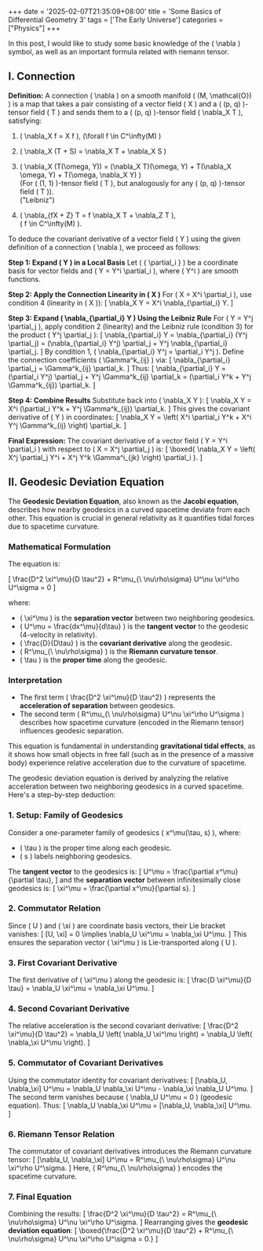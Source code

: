 +++
date = '2025-02-07T21:35:09+08:00'
title = 'Some Basics of Differential Geometry 3'
tags = ['The Early Universe']
categories = ["Physics"]
+++

In this post, I would like to study some basic knowledge of the \( \nabla \) symbol, as well as an important formula related with riemann tensor.

## I. Connection

**Definition:** A connection \( \nabla \) on a smooth manifold \( (M, \mathcal{O}) \) is a map that takes a pair consisting of a vector field \( X \) and a \( (p, q) \)-tensor field \( T \) and sends them to a \( (p, q) \)-tensor field \( \nabla_X T \), satisfying:

1. \( \nabla_X f = X f \), \(\forall f \in C^\infty(M) \)

2. \( \nabla_X (T + S) = \nabla_X T + \nabla_X S \)

3. \( \nabla_X (T(\omega, Y)) = (\nabla_X T)(\omega, Y) + T(\nabla_X \omega, Y) + T(\omega, \nabla_X Y) \)  
   (For \( (1, 1) \)-tensor field \( T \), but analogously for any \( (p, q) \)-tensor field \( T \)).  
   ("Leibniz")

4. \( \nabla_{fX + Z} T = f \nabla_X T + \nabla_Z T \),  
   \( f \in C^\infty(M) \).


To deduce the covariant derivative of a vector field \( Y \) using the given definition of a connection \( \nabla \), we proceed as follows:

**Step 1: Expand \( Y \) in a Local Basis**
Let \( \{ \partial_i \} \) be a coordinate basis for vector fields and \( Y = Y^i \partial_i \), where \( Y^i \) are smooth functions.

**Step 2: Apply the Connection Linearity in \( X \)**
For \( X = X^i \partial_i \), use condition 4 (linearity in \( X \)):
\[
\nabla_X Y = X^i \nabla_{\partial_i} Y.
\]

**Step 3: Expand \( \nabla_{\partial_i} Y \) Using the Leibniz Rule**
For \( Y = Y^j \partial_j \), apply condition 2 (linearity) and the Leibniz rule (condition 3) for the product \( Y^j \partial_j \):
\[
\nabla_{\partial_i} Y = \nabla_{\partial_i} (Y^j \partial_j) = (\nabla_{\partial_i} Y^j) \partial_j + Y^j \nabla_{\partial_i} \partial_j.
\]
By condition 1, \( \nabla_{\partial_i} Y^j = \partial_i Y^j \). Define the connection coefficients \( \Gamma^k_{ij} \) via:
\[
\nabla_{\partial_i} \partial_j = \Gamma^k_{ij} \partial_k.
\]
Thus:
\[
\nabla_{\partial_i} Y = (\partial_i Y^j) \partial_j + Y^j \Gamma^k_{ij} \partial_k = (\partial_i Y^k + Y^j \Gamma^k_{ij}) \partial_k.
\]

**Step 4: Combine Results**
Substitute back into \( \nabla_X Y \):
\[
\nabla_X Y = X^i (\partial_i Y^k + Y^j \Gamma^k_{ij}) \partial_k.
\]
This gives the covariant derivative of \( Y \) in coordinates:
\[
\nabla_X Y = \left( X^i \partial_i Y^k + X^i Y^j \Gamma^k_{ij} \right) \partial_k.
\]

**Final Expression:**
The covariant derivative of a vector field \( Y = Y^i \partial_i \) with respect to \( X = X^j \partial_j \) is:
\[
\boxed{ \nabla_X Y = \left( X^j \partial_j Y^i + X^j Y^k \Gamma^i_{jk} \right) \partial_i }.
\]

## II. Geodesic Deviation Equation

The **Geodesic Deviation Equation**, also known as the **Jacobi equation**, describes how nearby geodesics in a curved spacetime deviate from each other. This equation is crucial in general relativity as it quantifies tidal forces due to spacetime curvature.

### **Mathematical Formulation**
The equation is:

\[
\frac{D^2 \xi^\mu}{D \tau^2} + R^\mu_{\ \nu\rho\sigma} U^\nu \xi^\rho U^\sigma = 0
\]

where:
- \( \xi^\mu \) is the **separation vector** between two neighboring geodesics.
- \( U^\mu = \frac{dx^\mu}{d\tau} \) is the **tangent vector** to the geodesic (4-velocity in relativity).
- \( \frac{D}{D\tau} \) is the **covariant derivative** along the geodesic.
- \( R^\mu_{\ \nu\rho\sigma} \) is the **Riemann curvature tensor**.
- \( \tau \) is the **proper time** along the geodesic.

### **Interpretation**
- The first term \( \frac{D^2 \xi^\mu}{D \tau^2} \) represents the **acceleration of separation** between geodesics.
- The second term \( R^\mu_{\ \nu\rho\sigma} U^\nu \xi^\rho U^\sigma \) describes how spacetime curvature (encoded in the Riemann tensor) influences geodesic separation.

This equation is fundamental in understanding **gravitational tidal effects**, as it shows how small objects in free fall (such as in the presence of a massive body) experience relative acceleration due to the curvature of spacetime.

The geodesic deviation equation is derived by analyzing the relative acceleration between two neighboring geodesics in a curved spacetime. Here's a step-by-step deduction:

### **1. Setup: Family of Geodesics**
Consider a one-parameter family of geodesics \( x^\mu(\tau, s) \), where:
- \( \tau \) is the proper time along each geodesic.
- \( s \) labels neighboring geodesics.

The **tangent vector** to the geodesics is:
\[
U^\mu = \frac{\partial x^\mu}{\partial \tau},
\]
and the **separation vector** between infinitesimally close geodesics is:
\[
\xi^\mu = \frac{\partial x^\mu}{\partial s}.
\]

### **2. Commutator Relation**
Since \( U \) and \( \xi \) are coordinate basis vectors, their Lie bracket vanishes:
\[
[U, \xi] = 0 \implies \nabla_U \xi^\mu = \nabla_\xi U^\mu.
\]
This ensures the separation vector \( \xi^\mu \) is Lie-transported along \( U \).

### **3. First Covariant Derivative**
The first derivative of \( \xi^\mu \) along the geodesic is:
\[
\frac{D \xi^\mu}{D \tau} = \nabla_U \xi^\mu = \nabla_\xi U^\mu.
\]

### **4. Second Covariant Derivative**
The relative acceleration is the second covariant derivative:
\[
\frac{D^2 \xi^\mu}{D \tau^2} = \nabla_U \left( \nabla_U \xi^\mu \right) = \nabla_U \left( \nabla_\xi U^\mu \right).
\]

### **5. Commutator of Covariant Derivatives**
Using the commutator identity for covariant derivatives:
\[
[\nabla_U, \nabla_\xi] U^\mu = \nabla_U \nabla_\xi U^\mu - \nabla_\xi \nabla_U U^\mu.
\]
The second term vanishes because \( \nabla_U U^\mu = 0 \) (geodesic equation). Thus:
\[
\nabla_U \nabla_\xi U^\mu = [\nabla_U, \nabla_\xi] U^\mu.
\]

### **6. Riemann Tensor Relation**
The commutator of covariant derivatives introduces the Riemann curvature tensor:
\[
[\nabla_U, \nabla_\xi] U^\mu = R^\mu_{\ \nu\rho\sigma} U^\nu \xi^\rho U^\sigma.
\]
Here, \( R^\mu_{\ \nu\rho\sigma} \) encodes the spacetime curvature.

### **7. Final Equation**
Combining the results:
\[
\frac{D^2 \xi^\mu}{D \tau^2} = R^\mu_{\ \nu\rho\sigma} U^\nu \xi^\rho U^\sigma.
\]
Rearranging gives the **geodesic deviation equation**:
\[
\boxed{\frac{D^2 \xi^\mu}{D \tau^2} + R^\mu_{\ \nu\rho\sigma} U^\nu \xi^\rho U^\sigma = 0.}
\]

